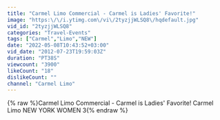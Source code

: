 ```yaml
---
title: "Carmel Limo Commercial - Carmel is Ladies' Favorite!"
image: "https:\/\/i.ytimg.com\/vi\/2tyzjjWLSQ8\/hqdefault.jpg"
vid_id: "2tyzjjWLSQ8"
categories: "Travel-Events"
tags: ["Carmel","Limo","NEW"]
date: "2022-05-08T10:43:52+03:00"
vid_date: "2012-07-23T19:59:03Z"
duration: "PT38S"
viewcount: "3900"
likeCount: "18"
dislikeCount: ""
channel: "Carmel Limo"
---
```

{% raw %}Carmel Limo Commercial - Carmel is Ladies' Favorite! Carmel Limo NEW YORK WOMEN 3{% endraw %}
